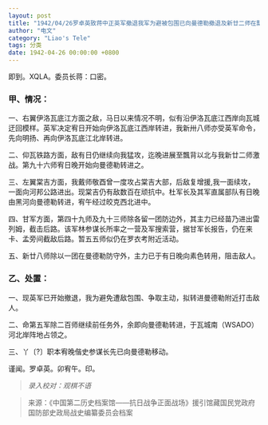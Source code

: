 ```yaml
---
layout: post
title: "1942/04/26罗卓英致蒋中正英军撤退我军为避被包围已向曼德勒撤退及新廿二师在瓢背与敌激战等情"
author: "电文"
category: "Liao's Tele"
tags: 分类
date: 1942-04-26 00:00:00 +0800
---
```

即到。XQLA。委员长蒋：口密。

### 甲、情况：

一、右翼伊洛瓦底江方面之敌，马日以来情况不明，似有沿伊洛瓦底江西岸向瓦城迂回模样。英军决定宥日开始向伊洛瓦底江西岸转进，我新卅八师亦受英军命令，先向明扬、再向伊洛瓦底江北岸转进。

二、仰瓦铁路方面，敌有日仍继续向我猛攻，迄晚进展至飄背以北与我新廿二师激战。第九十六师宥日晚开始向曼德勒转进之。

三、左翼棠吉方面，我戴师敬酉曾一度攻占棠吉大部，后敌复增援,我一面续攻，一面向河邦公路进出。现棠吉仍有敌数百在顽抗中。杜军长及其军直属部队有日晚由黑河向曼德勒转进，宥午经过皎克西北进中。

四、甘军方面，第四十九师及九十三师除各留一团防边外，其主力已经苗乃进出雷列姆，截击后路。该军林参谋长所率之一营及军搜索营，据甘军长报告，仍在来卡、孟旁间截敌后路。暂五五师似仍在罗衣考附近活动。

五、新廿八师除以一团在曼德勒防守外，主力已于有日晚向素色转用，阻击敌人。

### 乙、处置：
一、现英军已开始撤退，我为避免遭敌包围、争取主动，拟转进曼德勒附近打击敌人。

二、命第五军除二百师继续前任务外，余即向曼德勒转进，于瓦城南（WSADO）河北岸阵地占领之。

三、丫〔?〕职本宥晚偕史参谋长先已向曼德勒移动。

谨闻。罗卓英。卯宥午。印。


>*录入校对：观棋不语*

> 来源：《中国第二历史档案馆——抗日战争正面战场》援引馆藏国民党政府国防部史政局战史编纂委员会档案
